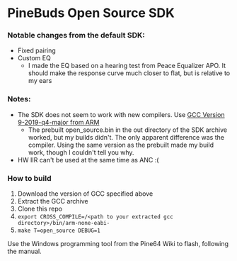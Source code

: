 # PineBuds Open Source SDK

### Notable changes from the default SDK:
- Fixed pairing
- Custom EQ
  - I made the EQ based on a hearing test from Peace Equalizer APO. It should make the response curve much closer to flat, but is relative to my ears

### Notes:
- The SDK does not seem to work with new compilers. Use [GCC Version 9-2019-q4-major from ARM](https://developer.arm.com/tools-and-software/open-source-software/developer-tools/gnu-toolchain/gnu-rm/downloads/9-2019-q4-major)
  - The prebuilt open_source.bin in the out directory of the SDK archive worked, but my builds didn't. The only apparent difference was the compiler. Using the same version as the prebuilt made my build work, though I couldn't tell you why.
- HW IIR can't be used at the same time as ANC :(

### How to build
1. Download the version of GCC specified above
2. Extract the GCC archive
3. Clone this repo
4. `export CROSS_COMPILE=/<path to your extracted gcc directory>/bin/arm-none-eabi-`
5. `make T=open_source DEBUG=1`

Use the Windows programming tool from the Pine64 Wiki to flash, following the manual.

